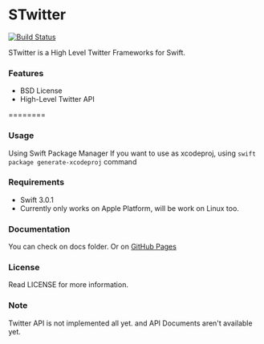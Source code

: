 # STwitter
[![Build Status](https://travis-ci.org/sinoru/STwitter.svg?branch=master)](https://travis-ci.org/sinoru/STwitter)

STwitter is a High Level Twitter Frameworks for Swift.

### Features
- BSD License
- High-Level Twitter API

========

### Usage

Using Swift Package Manager
If you want to use as xcodeproj, using `swift package generate-xcodeproj` command

### Requirements

- Swift 3.0.1
- Currently only works on Apple Platform, will be work on Linux too.

### Documentation

You can check on docs folder. Or on [GitHub Pages](http://sinoru.github.io/STwitter/)

### License ###

Read LICENSE for more information.

### Note ###

Twitter API is not implemented all yet. and API Documents aren't available yet.
